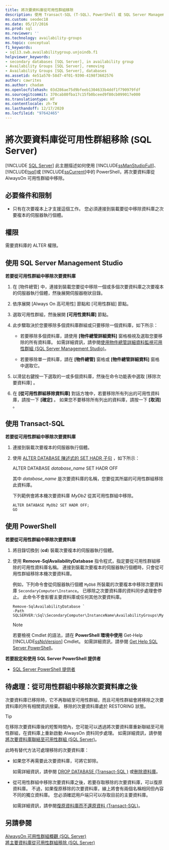 ```yaml
---
title: 將次要資料庫從可用性群組移除
description: 使用 Transact-SQL (T-SQL)、PowerShell 或 SQL Server Management Studio 將次要資料庫從 Always On 可用性群組移除的步驟。
ms.custom: seodec18
ms.date: 05/17/2016
ms.prod: sql
ms.reviewer: ''
ms.technology: availability-groups
ms.topic: conceptual
f1_keywords:
- sql13.swb.availabilitygroup.unjoindb.f1
helpviewer_keywords:
- secondary databases [SQL Server], in availability group
- Availability Groups [SQL Server], removing
- Availability Groups [SQL Server], databases
ms.assetid: 4e51a570-58d7-4f01-9390-4198f3602576
author: cawrites
ms.author: chadam
ms.openlocfilehash: 03d286ae75d9bfeeb1304633b4ddf1f790979fdf
ms.sourcegitcommit: 370cab80fba17c15fb0bceed9f80cb099017e000
ms.translationtype: HT
ms.contentlocale: zh-TW
ms.lasthandoff: 12/17/2020
ms.locfileid: "97642465"
---
```

# <a name="remove-a-secondary-database-from-an-availability-group-sql-server"></a>將次要資料庫從可用性群組移除 (SQL Server)
[!INCLUDE [SQL Server](../../../includes/applies-to-version/sqlserver.md)]
  此主題描述如何使用 [!INCLUDE[ssManStudioFull](../../../includes/ssmanstudiofull-md.md)]、 [!INCLUDE[tsql](../../../includes/tsql-md.md)]或 [!INCLUDE[ssCurrent](../../../includes/sscurrent-md.md)]中的 PowerShell，將次要資料庫從 AlwaysOn 可用性群組中移除。  
   
  
##  <a name="prerequisites-and-restrictions"></a><a name="Prerequisites"></a> 必要條件和限制  
  
-   只有在次要複本上才支援這個工作。 您必須連接到裝載要從中移除資料庫之次要複本的伺服器執行個體。  
  
 
##  <a name="permissions"></a><a name="Permissions"></a> 權限  
 需要資料庫的 ALTER 權限。  
  
##  <a name="using-sql-server-management-studio"></a><a name="SSMSProcedure"></a> 使用 SQL Server Management Studio  
 **若要從可用性群組中移除次要資料庫**  
  
1.  在 [物件總管] 中，連接到裝載您要從中移除一個或多個次要資料庫之次要複本的伺服器執行個體，然後展開伺服器樹狀目錄。  
  
2.  依序展開 [Always On 高可用性]  節點和 [可用性群組]  節點。  
  
3.  選取可用性群組，然後展開 **[可用性資料庫]** 節點。  
  
4.  此步驟取決於您要移除多個資料庫群組或只要移除一個資料庫，如下所示：  
  
    -   若要移除多個資料庫，請使用 **[物件總管詳細資料]** 窗格檢視及選取您要移除的所有資料庫。 如需詳細資訊，請參閱[使用物件總管詳細資料監視可用性群組 &#40;SQL Server Management Studio&#41;](../../../database-engine/availability-groups/windows/use-object-explorer-details-to-monitor-availability-groups.md)。  
  
    -   若要移除單一資料庫，請在 **[物件總管]** 窗格或 **[物件總管詳細資料]** 窗格中選取它。  
  
5.  以滑鼠右鍵按一下選取的一或多個資料庫，然後在命令功能表中選取 [移除次要資料庫]  。  
  
6.  在 **[從可用性群組移除資料庫]** 對話方塊中，若要移除所有列出的可用性資料庫，請按一下 **[確定]** 。 如果您不要移除所有列出的資料庫，請按一下 **[取消]** 。  
  
##  <a name="using-transact-sql"></a><a name="TsqlProcedure"></a> 使用 Transact-SQL  
 **若要從可用性群組中移除次要資料庫**  
  
1.  連接到裝載次要複本的伺服器執行個體。  
  
2.  使用 [ALTER DATABASE 陳述式的 SET HADR 子句](../../../t-sql/statements/alter-database-transact-sql-set-hadr.md) ，如下所示：  
  
     ALTER DATABASE *database_name* SET HADR OFF  
  
     其中 *database_name* 是次要資料庫的名稱，您要從其所屬的可用性群組移除此資料庫。  
  
     下列範例會將本機次要資料庫 *MyDb2* 從其可用性群組中移除。  
  
    ```  
    ALTER DATABASE MyDb2 SET HADR OFF;  
    GO  
    ```  
  
##  <a name="using-powershell"></a><a name="PowerShellProcedure"></a> 使用 PowerShell  
 **若要從可用性群組中移除次要資料庫**  
  
1.  將目錄切換到 (**cd**) 裝載次要複本的伺服器執行個體。  
  
2.  使用 **Remove-SqlAvailabilityDatabase** 指令程式，指定要從可用性群組移除的可用性資料庫名稱。 連接到裝載次要複本的伺服器執行個體時，只會從可用性群組移除本機次要資料庫。  
  
     例如，下列命令會從伺服器執行個體 `MyDb8` 所裝載的次要複本中移除次要資料庫 `SecondaryComputer\Instance`。 已移除之次要資料庫的資料同步處理會停止。 此命令不會影響主要資料庫或任何其他次要資料庫。  
  
    ```  
    Remove-SqlAvailabilityDatabase `  
    -Path SQLSERVER:\Sql\SecondaryComputer\InstanceName\AvailabilityGroups\MyAg\Databases\MyDb8  
    ```  
  
    > [!NOTE]  
    >  若要檢視 Cmdlet 的語法，請在 **PowerShell 環境中使用** Get-Help [!INCLUDE[ssNoVersion](../../../includes/ssnoversion-md.md)] Cmdlet。 如需詳細資訊，請參閱 [Get Help SQL Server PowerShell](../../../powershell/sql-server-powershell.md)。  
  
 **若要設定和使用 SQL Server PowerShell 提供者**  
  
-   [SQL Server PowerShell 提供者](../../../powershell/sql-server-powershell-provider.md)  
  
##  <a name="follow-up-after-removing-a-secondary-database-from-an-availability-group"></a><a name="FollowUp"></a> 待處理：從可用性群組中移除次要資料庫之後  
 次要資料庫已移除時，它不再聯結至可用性群組，而且可用性群組會將移除之次要資料庫的所有相關資訊捨棄。 移除的次要資料庫處於 RESTORING 狀態。  
  
> [!TIP]  
>  在移除次要資料庫後的短暫時間內，您可能可以透過將次要資料庫重新聯結至可用性群組，在資料庫上重新啟動 AlwaysOn 資料同步處理。 如需詳細資訊，請參閱 [將次要資料庫聯結至可用性群組 &#40;SQL Server&#41;](../../../database-engine/availability-groups/windows/join-a-secondary-database-to-an-availability-group-sql-server.md)。  
  
 此時有替代方法可處理移除的次要資料庫：  
  
-   如果您不再需要此次要資料庫，可將它卸除。  
  
     如需詳細資訊，請參閱 [DROP DATABASE &#40;Transact-SQL &#41;](../../../t-sql/statements/drop-database-transact-sql.md) 或[刪除資料庫](../../../relational-databases/databases/delete-a-database.md)。  
  
-   從可用性群組中移除次要資料庫之後，若要存取移除的次要資料庫，可以復原資料庫。 不過，如果復原移除的次要資料庫，線上將會有兩個名稱相同但內容不同的獨立資料庫。 您必須確認用戶端只可以存取目前的主要資料庫。  
  
     如需詳細資訊，請參閱[復原資料庫而不還原資料 &#40;Transact-SQL&#41;](../../../relational-databases/backup-restore/recover-a-database-without-restoring-data-transact-sql.md)。  
  
## <a name="see-also"></a>另請參閱  
 [AlwaysOn 可用性群組概觀 &#40;SQL Server&#41;](../../../database-engine/availability-groups/windows/overview-of-always-on-availability-groups-sql-server.md)   
 [將主要資料庫從可用性群組移除 &#40;SQL Server&#41;](../../../database-engine/availability-groups/windows/remove-a-primary-database-from-an-availability-group-sql-server.md)  
  
